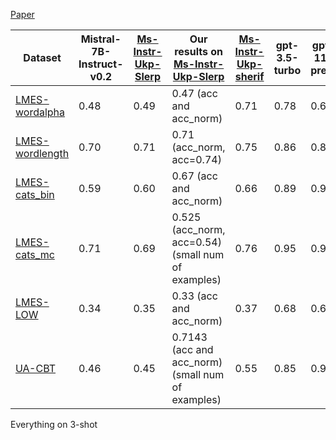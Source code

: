 [Paper](https://aclanthology.org/2024.unlp-1.13.pdf)

| Dataset                                                                       | Mistral-7B-Instruct-v0.2 | [Ms-Instr-Ukp-Slerp](https://huggingface.co/Radu1999/Mistral-Instruct-Ukrainian-slerp) | Our results on [Ms-Instr-Ukp-Slerp](https://huggingface.co/Radu1999/Mistral-Instruct-Ukrainian-slerp) |[Ms-Instr-Ukp-sherif](https://huggingface.co/SherlockAssistant/Mistral-7B-Instruct-Ukrainian) | gpt-3.5-turbo | gpt-4-1106-preview | Baseline | Human | Random | UA-CBT Most-Frequent |
|-------------------------------------------------------------------------------| ------------------------ |----------------------------------------------------------------------------------------|-----------------------------------------------------------------------------------------------| ------------- | ------------------ | -------- | ----- | ----- | ------ | -------------------- |
| [LMES-wordalpha](https://huggingface.co/datasets/shamotskyi/lmes_wordalpha)   | 0.48                     | 0.49        |0.47 (acc and acc_norm)                                                                          | 0.71                                                                                          | 0.78          | 0.61               | 0.0      | 0.7   | 0.44   | 0.46                 |
| [LMES-wordlength](https://huggingface.co/datasets/shamotskyi/lmes_wordlength) | 0.70                     | 0.71            |0.71 (acc_norm, acc=0.74)                                                                       | 0.75                                                                                          | 0.86          | 0.85               | 0.0      | 0.75  | 0.70   | 0.61                 |
| [LMES-cats\_bin](https://huggingface.co/datasets/shamotskyi/lmes_catsbin)     | 0.59                     | 0.60           |0.67 (acc and acc_norm)                                                                | 0.66                                                                                          | 0.89          | 0.97               | 0.0      | 0.66  | 0.59   | 0.45                 |
| [LMES-cats\_mc](https://huggingface.co/datasets/shamotskyi/lmes_catsmc)       | 0.71                     | 0.69         | 0.525 (acc_norm, acc=0.54)    (small num of examples)                                                                    | 0.76                                                                                          | 0.95          | 0.97               | 0.0      | 0.76  | 0.68   | 0.55                 |
| [LMES-LOW](https://huggingface.co/datasets/shamotskyi/lmes_LOW)               | 0.34                     | 0.35         |0.33 (acc and acc_norm)                                                                          | 0.37                                                                                          | 0.68          | 0.67               | 0.0      | 0.67  | 0.19   | 0.39                 |
| [UA-CBT](https://huggingface.co/datasets/shamotskyi/ua_cbt)                   | 0.46                     | 0.45       |0.7143  (acc and acc_norm) (small num of examples)                                                                           | 0.55                                                                                          | 0.85          | 0.97               | —        | —     | —      | 0.61                 |



Everything on 3-shot
